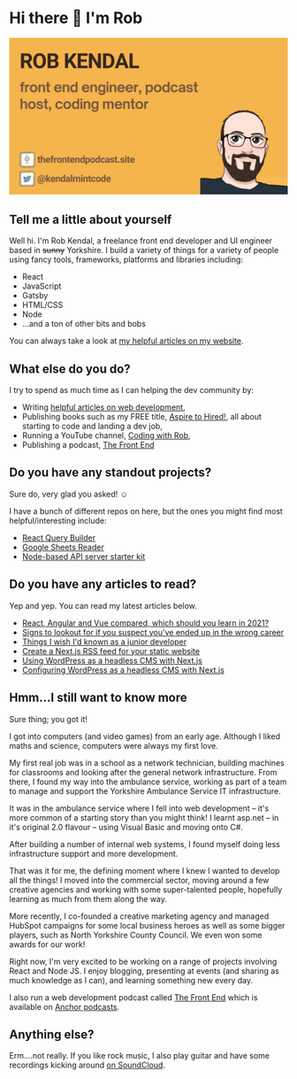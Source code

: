 # Hi there 👋 I'm Rob

<img src="https://github.com/bpk68/bpk68/blob/master/GitHub%20Profile%20pic(1).png" />

## Tell me a little about yourself

Well hi. I'm Rob Kendal, a freelance front end developer and UI engineer based in ~~sunny~~ Yorkshire. I build a variety of things for a variety of people using fancy tools, frameworks, platforms and libraries including:

 - React
 - JavaScript
 - Gatsby
 - HTML/CSS
 - Node
 - ...and a ton of other bits and bobs
 
 You can always take a look at [my helpful articles on my website](https://robkendal.co.uk).
 
## What else do you do?

I try to spend as much time as I can helping the dev community by:

- Writing [helpful articles on web development](https://robkendal.co.uk/blog),
- Publishing books such as my FREE title, [Aspire to Hired!](https://gumroad.com/l/from-aspire-to-hired), all about starting to code and landing a dev job,
- Running a YouTube channel, [Coding with Rob](https://www.youtube.com/channel/UCAyZX8WEpkQpi2dOtpGV22g),
- Publishing a podcast, [The Front End](https://thefrontendpodcast.site/)
 
 
## Do you have any standout projects?

Sure do, very glad you asked! ☺️

I have a bunch of different repos on here, but the ones you might find most helpful/interesting include:

- [React Query Builder](https://github.com/bpk68/react-visual-query-builder)
- [Google Sheets Reader](https://github.com/bpk68/g-sheets-api)
- [Node-based API server starter kit](https://github.com/bpk68/api-server-starter)

## Do you have any articles to read?

Yep and yep. You can read my latest articles below.

<!-- BLOG-POST-LIST:START -->
- [React, Angular and Vue compared, which should you learn in 2021?](https://robkendal.co.uk/blog/2021-06-07-should-you-learn-react-angular-or-vue)
- [Signs to lookout for if you suspect you've ended up in the wrong career](https://robkendal.co.uk/blog/signs-to-lookout-for-if-you-suspect-you-ve-ended-up-in-the-wrong-career)
- [Things I wish I'd known as a junior developer](https://robkendal.co.uk/blog/things-i-wish-i-d-known-as-a-junior-developer)
- [Create a Next.js RSS feed for your static website](https://robkendal.co.uk/blog/create-a-static-website-rss-feed-with-next.js)
- [Using WordPress as a headless CMS with Next.js](https://robkendal.co.uk/blog/using-wordpress-as-a-headless-cms-with-next.js)
- [Configuring WordPress as a headless CMS with Next.js](https://robkendal.co.uk/blog/configuring-wordpress-as-a-headless-cms-with-next.js)
<!-- BLOG-POST-LIST:END -->
 

## Hmm...I still want to know more

Sure thing; you got it!

I got into computers (and video games) from an early age. Although I liked maths and science, computers were always my first love.

My first real job was in a school as a network technician, building machines for classrooms and looking after the general network infrastructure. From there, I found my way into the ambulance service, working as part of a team to manage and support the Yorkshire Ambulance Service IT infrastructure.

It was in the ambulance service where I fell into web development – it's more common of a starting story than you might think! I learnt asp.net – in it's original 2.0 flavour – using Visual Basic and moving onto C#.

After building a number of internal web systems, I found myself doing less infrastructure support and more development.

That was it for me, the defining moment where I knew I wanted to develop all the things! I moved into the commercial sector, moving around a few creative agencies and working with some super-talented people, hopefully learning as much from them along the way.

More recently, I co-founded a creative marketing agency and managed HubSpot campaigns for some local business heroes as well as some bigger players, such as North Yorkshire County Council. We even won some awards for our work!

Right now, I'm very excited to be working on a range of projects involving React and Node JS. I enjoy blogging, presenting at events (and sharing as much knowledge as I can), and learning something new every day.

I also run a web development podcast called [The Front End](https://thefrontendpodcast.site/) which is available on [Anchor podcasts](https://anchor.fm/the-front-end).

## Anything else?

Erm....not really. If you like rock music, I also play guitar and have some recordings kicking around [on SoundCloud](https://soundcloud.com/rkendal).
